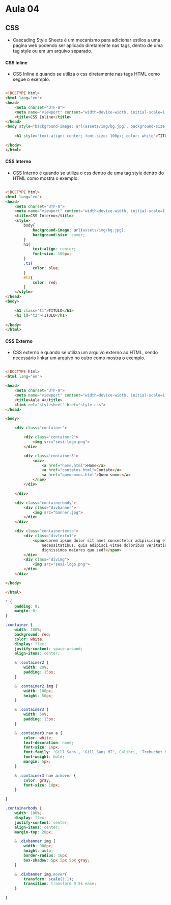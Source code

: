 # Aula 04

## CSS

- Cascading Style Sheets é um mecanismo para adicionar estilos a uma página web podendo ser aplicado diretamente nas tags, dentro de uma tag style ou em um arquivo separado.

#### CSS Inline

- CSS Inline é quando se utiliza o css diretamente nas tags HTML como segue o exemplo.

```html

<!DOCTYPE html>
<html lang="en">
<head>
    <meta charset="UTF-8">
    <meta name="viewport" content="width=device-width, initial-scale=1.0">
    <title>CSS Inline</title>
</head>
<body style="background-image: url(assets/img/bg.jpg); background-size: cover">
    
    <h1 style="text-align: center; font-size: 100px; color: white">TITULO</h1>

</body>
</html> 

```

#### CSS Interno

- CSS Interno é quando se utiliza o css dentro de uma tag style dentro do HTML como mostra o exemplo.

```html

<!DOCTYPE html>
<html lang="en">
<head>
    <meta charset="UTF-8">
    <meta name="viewport" content="width=device-width, initial-scale=1.0">
    <title>CSS Interno</title>
    <style>
        body{
            background-image: url(assets/img/bg.jpg);
            background-size: cover;
        }
        h1{
            text-align: center;
            font-size: 100px;
        }
        .t1{
            color: blue;   
        }
        #t2{
            color: red;
        }
    </style>
</head>
<body>

    <h1 class="t1">TITULO</h1>
    <h1 id="t2">TITULO</h1>
    
</body>
</html>

```

#### CSS Externo

- CSS externo é quando se utiliza um arquivo externo ao HTML, sendo necessário linkar um arquivo no outro como mostra o exemplo.

```html

<!DOCTYPE html>
<html lang="en">

<head>
    <meta charset="UTF-8">
    <meta name="viewport" content="width=device-width, initial-scale=1.0">
    <title>Aula 4</title>
    <link rel="stylesheet" href="style.css">
</head>

<body>

    <div class="container">

        <div class="container2">
            <img src="sesi-logo.png">
        </div>

        <div class="container3">
            <nav>
                <a href="home.html">Home</a>
                <a href="contatos.html">Contato</a>
                <a href="quemsomos.html">Quem somos</a>
            </nav>
        </div>

    </div>

    <div class="containerbody">
        <div class="divbanner">
            <img src="banner.jpg">
        </div>
    </div>

    <div class="containertexto">
        <div class="divtexto1">
            <span>Lorem ipsum dolor sit amet consectetur adipisicing elit. Labore sapiente alias iste cupiditate ipsa
                necessitatibus, quis adipisci vitae doloribus veritatis consequuntur soluta molestias esse nihil ut
                dignissimos maiores quo sed?</span>
        </div>
        <div class="divimg">
            <img src="sesi-logo.png">
        </div>
    </div>

</body>

</html>

```

```css
* {
    padding: 0;
    margin: 0;
}

.container {
    width: 100%;
    background: red;
    color: white;
    display: flex;
    justify-content: space-around;
    align-items: center;

    & .container2 {
        width: 20%;
        padding: 15px;
    }

    & .container2 img {
        width: 100px;
        height: 50px;
    }

    & .container3 {
        width: 50%;
        padding: 15px;
    }

    & .container3 nav a {
        color: white;
        text-decoration: none;
        font-size: 16px;
        font-family: 'Gill Sans', 'Gill Sans MT', Calibri, 'Trebuchet MS', sans-serif;
        font-weight: bold;
        margin: 5px;
    }

    & .container3 nav a:hover {
        color: gray;
        font-size: 18px;
    }

}

.containerbody {
    width: 100%;
    display: flex;
    justify-content: center;
    align-items: center;
    margin-top: 20px;

    & .divbanner img {
        width: 900px;
        height: auto;
        border-radius: 16px;
        box-shadow: 5px 5px 5px gray;
    }

    & .divbanner img:hover{
        transform: scale(1.1);
        transition: transform 0.5s ease;
    }

}

```